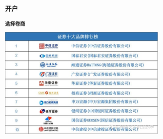 ## 开户

### 选择卷商

![SecuritiesRank](https://github.com/FL-LearningGroup/Investment/blob/master/Img-SecuritiesRank.jpg)

